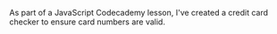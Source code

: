 As part of a JavaScript Codecademy lesson, I've created a credit card checker to ensure card numbers are valid.
